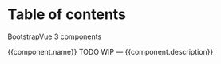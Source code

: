 # Table of contents

BootstrapVue 3 components

<ClientOnly>
    <b-list-group>
        <b-list-group-item v-for="(component, key)  in componentList">
            <RouterLink :to="`./${key}.html`">{{component.name}}</RouterLink>
            <b-badge v-if="component.status=='todo'" variant="warning" pill>TODO</b-badge>
            <b-badge v-else-if="component.status=='wip'" variant="warning" pill>WIP</b-badge>
            — <span class="text-muted">{{component.description}}</span>
        </b-list-group-item>
    </b-list-group>
</ClientOnly>

<script setup>
import { ref } from "vue"

const componentList = {
    Accordion : {
        name: 'Accordion',
        description: 'Easily toggle content visibility on your pages. Includes support for making accordions.'
    },
    Alert: {
        name: 'Alert',
        description: 'Provide contextual feedback messages for typical user actions with the handful of available and flexible alert messages.'
    },
    Avatar: {
        name: 'Avatar',
        description: 'Custom component typically used to display a user profile as a picture, an icon, or short text.'
    },
    Badge: {
        name: 'Badge',
        description: 'Small and adaptive tag for adding context to just about any content.'
    },
    Breadcrumb: {
        name: 'Breadcrumb',
        description: `Indicate the current page's location within a navigational hierarchy.`
    },
    Button: {
        name: 'Button',
        description: 'Custom button component for actions in forms, dialogs, and more.'
    },
    ButtonGroup: {
        name: 'Button Group',
        description: 'Group a series of buttons together on a single line or stack them in a vertical column.'
    },
    ButtonToolbar: {
        name: 'Button Toolbar',
        description: 'Group a series of button-groups and/or input-groups together on a single line.'
    },
    Card: {
        name: 'Card',
        description: 'A flexible and extensible content container. It includes options for headers and footers, a wide variety of content.'
    },
    Collapse: {
        name: 'Collapse',
        description: 'Easily toggle visibility of almost any content on your pages in a vertically collapsing container.'
    },
    Dropdown: {
        name: 'Dropdown',
        description: 'Toggleable, contextual overlays for displaying lists of links and actions in a dropdown menu format.'
    },
    Form: {
        name: 'Form',
        description: 'Form component and helper components that optionally support inline form styles and validation states.'
    },
    FormCheckbox: {
        name: 'Form Checkbox',
        description: 'Custom checkbox input and checkbox group to replace the browser default checkbox input, built on top of semantic and accessible markup. Optionally supports switch styling.'
    },
    FormGroup: {
        name: 'Form Group',
        description: 'The easiest way to add some structure to forms.'
    },
    FormInput: {
        name: 'Form Input',
        description: 'Create various type inputs such as: text, password, number, url, email, search, range, date and more.'
    },
    FormRadio: {
        name: 'Form Radio',
        description: `Bootstrap's custom radio input to replace the browser default radio input.`
    },
    FormSelect: {
        name: 'Form Select',
        description: 'Bootstrap custom select using custom styles.'
    },
    FormTags: {
        name: 'Form Tags',
        description: 'Lightweight custom tagged input form control, with options for customized interface rendering, duplicate tag detection and optional tag validation.'
    },
    FormTextarea: {
        name: 'Form Textarea',
        description: 'Create multi-line text inputs with support for auto height sizing, minimum and maximum number of rows, and contextual states.'
    },
    Image: {
        name: 'Image',
        description: 'Image component with responsive behavior.'
    },
    InputGroup: {
        name: 'InputGroup',
        description: 'Easily extend form controls by adding text, buttons, or button groups on either side of textual inputs. '
    },
    ListGroup: {
        name: 'ListGroup',
        description: 'A flexible and powerful component for displaying a series of content. List Group items can be modified to support just about any content within.'
    },
    Overlay: {
        name: 'Overlay',
        description: 'Visually obscure a particular element or component and its content.'
    },
    Pagination: {
        name: 'Pagination',
        description: 'Quick first, previous, next, last, and page buttons for pagination control of another component.'
    },
    Progress: {
        name: 'Progress',
        description: 'A custom progress component for displaying simple or complex progress bars, featuring support for horizontally stacked bars, animated backgrounds, and text labels.'
    },
    Spinners: {
        name: 'Spinners',
        description: `The <spinner> component can be used to show the loading state in your projects. They're rendered only with basic HTML and CSS as a lightweight Vue functional component.`
    },
    Skeleton: {
        name: 'Skeleton',
        description: 'The <skeleton> component can be used to scaffold a loading state, while your data is loading.'
    },
    Table: {
        name: 'Table',
        description: 'For displaying tabular data. <b-table> supports pagination, filtering, sorting, custom rendering, events, and asynchronous data. For simple display of tabular data without all the fancy features, BootstrapVue also provides lightweight alternative components <b-table-lite> and <b-table-simple>.'
    },
    Tabs: {
        name: 'Tabs',
        description: 'Create a widget of tabbable panes of local content.'
    },
    Toast: {
        name: 'Toast',
        description: 'Push notifications to your visitors with a toast, a lightweight and easily customizable alert message.',
    }
}
</script>
